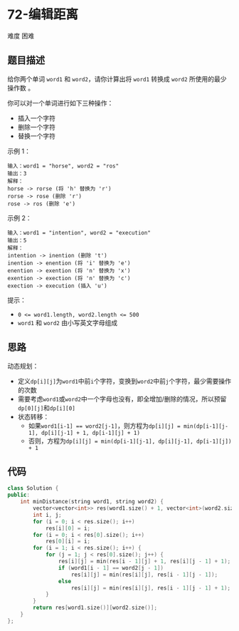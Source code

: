 # 72-编辑距离

难度 困难



## 题目描述

给你两个单词 `word1` 和 `word2`，请你计算出将 `word1` 转换成 `word2` 所使用的最少操作数 。

你可以对一个单词进行如下三种操作：

- 插入一个字符
- 删除一个字符
- 替换一个字符

示例 1：

```
输入：word1 = "horse", word2 = "ros"
输出：3
解释：
horse -> rorse (将 'h' 替换为 'r')
rorse -> rose (删除 'r')
rose -> ros (删除 'e')
```

示例 2：

```
输入：word1 = "intention", word2 = "execution"
输出：5
解释：
intention -> inention (删除 't')
inention -> enention (将 'i' 替换为 'e')
enention -> exention (将 'n' 替换为 'x')
exention -> exection (将 'n' 替换为 'c')
exection -> execution (插入 'u')
```


提示：

- `0 <= word1.length, word2.length <= 500`
- `word1` 和 `word2` 由小写英文字母组成



## 思路

动态规划：

- 定义`dp[i][j]`为`word1`中前`i`个字符，变换到`word2`中前`j`个字符，最少需要操作的次数
- 需要考虑`word1`或`word2`中一个字母也没有，即全增加/删除的情况，所以预留`dp[0][j]`和`dp[i][0]`
- 状态转移：
  - 如果`word1[i-1] == word2[j-1]`，则方程为`dp[i][j] = min(dp[i-1][j-1], dp[i][j-1] + 1, dp[i-1][j] + 1)`
  - 否则，方程为`dp[i][j] = min(dp[i-1][j-1], dp[i][j-1], dp[i-1][j]) + 1`



## 代码

```c++
class Solution {
public:
    int minDistance(string word1, string word2) {
        vector<vector<int>> res(word1.size() + 1, vector<int>(word2.size() + 1));
        int i, j;
        for (i = 0; i < res.size(); i++)
            res[i][0] = i; 
        for (i = 0; i < res[0].size(); i++) 
            res[0][i] = i;
        for (i = 1; i < res.size(); i++) {
            for (j = 1; j < res[0].size(); j++) {
                res[i][j] = min(res[i - 1][j] + 1, res[i][j - 1] + 1);
                if (word1[i - 1] == word2[j - 1])
                    res[i][j] = min(res[i][j], res[i - 1][j - 1]);
                else
                    res[i][j] = min(res[i][j], res[i - 1][j - 1] + 1);
            }
        }
        return res[word1.size()][word2.size()];
    }
};
```

